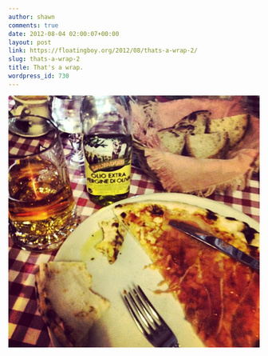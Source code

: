 ```yaml
---
author: shawn
comments: true
date: 2012-08-04 02:00:07+00:00
layout: post
link: https://floatingboy.org/2012/08/thats-a-wrap-2/
slug: thats-a-wrap-2
title: That's a wrap.
wordpress_id: 730
---
```


![](/assets/media/2012/09/600c81c003f111e28a2c22000a1d0378_7.jpg)
